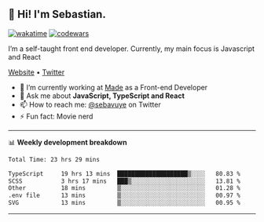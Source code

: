 ## 👋 Hi! I'm Sebastian.

[![wakatime](https://wakatime.com/badge/user/df0036c6-328a-4a39-be9b-e49417ed22a1.svg)](https://wakatime.com/@df0036c6-328a-4a39-be9b-e49417ed22a1)
[![codewars](https://www.codewars.com/users/sebavuye/badges/small)](https://www.codewars.com/users/sebavuye)

I’m a self-taught front end developer. Currently, my main focus is Javascript and React

[Website](https://sebastianvuye.be) • [Twitter](https://twitter.com/sebavuye)

- 🔭 I’m currently working at [Made](https://made.be/) as a Front-end Developer
- 💬 Ask me about **JavaScript, TypeScript and React**
- 📫 How to reach me: [@sebavuye](https://twitter.com/sebavuye) on Twitter
- ⚡ Fun fact: Movie nerd

-------

📊 **Weekly development breakdown**

<!--START_SECTION:waka-->

```txt
Total Time: 23 hrs 29 mins

TypeScript     19 hrs 13 mins  ████████████████████▒░░░░   80.83 %
SCSS           3 hrs 17 mins   ███▒░░░░░░░░░░░░░░░░░░░░░   13.81 %
Other          18 mins         ▒░░░░░░░░░░░░░░░░░░░░░░░░   01.28 %
.env file      13 mins         ▒░░░░░░░░░░░░░░░░░░░░░░░░   00.97 %
SVG            13 mins         ▒░░░░░░░░░░░░░░░░░░░░░░░░   00.95 %
```

<!--END_SECTION:waka-->
-------
